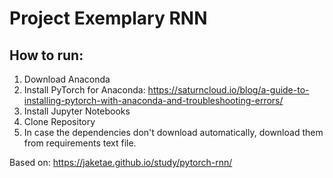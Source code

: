 # Project Exemplary RNN

## How to run:

1. Download Anaconda
2. Install PyTorch for Anaconda: https://saturncloud.io/blog/a-guide-to-installing-pytorch-with-anaconda-and-troubleshooting-errors/
3. Install Jupyter Notebooks 
4. Clone Repository
5. In case the dependencies don't download automatically, download them from requirements text file.


Based on: https://jaketae.github.io/study/pytorch-rnn/